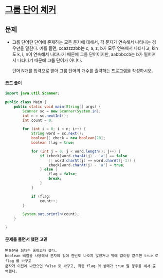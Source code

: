 # [그룹 단어 체커](https://www.acmicpc.net/problem/1316)



## 문제

- 그룹 단어란 단어에 존재하는 모든 문자에 대해서, 각 문자가 연속해서 나타나는 경우만을 말한다. 예를 들면, ccazzzzbb는 c, a, z, b가 모두 연속해서 나타나고, kin도 k, i, n이 연속해서 나타나기 때문에 그룹 단어이지만, aabbbccb는 b가 떨어져서 나타나기 때문에 그룹 단어가 아니다.

  단어 N개를 입력으로 받아 그룹 단어의 개수를 출력하는 프로그램을 작성하시오.

  

#### 코드 풀이

```java
import java.util.Scanner;

public class Main {
    public static void main(String[] args) {
        Scanner sc = new Scanner(System.in);
        int n = sc.nextInt();
        int count = 0;

        for (int i = 0; i < n; i++) {
            String word = sc.next();
            boolean[] check = new boolean[28];
            boolean flag = true;

            for (int j = 0; j < word.length(); j++) {
                if (check[word.charAt(j) - 'a'] == false 
                    || word.charAt(j) == word.charAt(j-1)) {
                    check[word.charAt(j) - 'a'] = true;
                } else {
                    flag = false;
                    break;
                }
            }

            if (flag)
                count++;
        }

        System.out.println(count);
    }

}


```



#### 문제를 풀면서 했던 고민 

~~~
반복문을 최대한 줄이고자 했다. 
boolean 배열을 사용해서 문자의 값이 한번도 나오지 않았거나 뒤에 값이랑 같으면 true 로 flag 를 바꾸고
문자가 이전에 나왔으면 false 로 바꾸고, 최종 flag 의 상태가 true 일 경우를 세서 출력했다.


~~~

